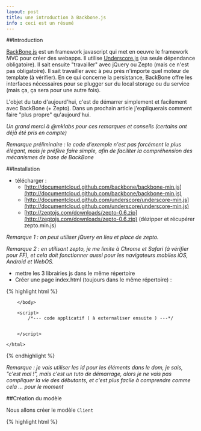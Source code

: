 ```yaml
---
layout: post
title: une introduction à Backbone.js
info : ceci est un résumé
---
```


##Introduction

[BackBone.js](http://documentcloud.github.com/backbone/) est un framework javascript qui met en oeuvre le framework MVC pour créer des webapps. Il utilise [Underscore.js](http://documentcloud.github.com/underscore/) (sa seule dépendance obligatoire). Il sait ensuite "travailler" avec jQuery ou Zepto (mais ce n'est pas obligatoire). Il sait travailler avec à peu près n'importe quel moteur de template (à vérifier). En ce qui concerne la persistance, BackBone offre les interfaces nécessaires pour se plugger sur du local storage ou du service (mais ça, ça sera pour une autre fois).

L'objet du tuto d'aujourd'hui, c'est de démarrer simplement et facilement avec BackBone (+ Zepto). Dans un prochain article j'expliquerais comment faire "plus propre" qu'aujourd'hui.

*Un grand merci à @mklabs pour ces remarques et conseils (certains ont déjà été pris en compte)*


*Remarque préliminaire : le code d'exemple n'est pas forcément le plus élégant, mais je préfère faire simple, afin de faciliter la compréhension des mécanismes de base de BackBone*

##Installation

- télécharger :
    - [http://documentcloud.github.com/backbone/backbone-min.js](http://documentcloud.github.com/backbone/backbone-min.js)
    - [http://documentcloud.github.com/underscore/underscore-min.js](http://documentcloud.github.com/underscore/underscore-min.js)
    - [http://zeptojs.com/downloads/zepto-0.6.zip](http://zeptojs.com/downloads/zepto-0.6.zip) (dézipper et récupérer zepto.min.js)

*Remarque 1 : on peut utiliser jQuery en lieu et place de zepto.*

*Remarque 2 : en utilisant zepto, je me limite à Chrome et Safari (à vérifier pour FF), et cela doit fonctionner aussi pour les navigateurs mobiles iOS, Android et WebOS.*


- mettre les 3 librairies js dans le même répertoire
- Créer une page index.html (toujours dans le même répertoire) :

{% highlight html %}
    <!DOCTYPE HTML>
    <html>
        <head>
            <title>Backbone</title>
            <script src="zepto.min.js"></script>
            <script src="underscore-min.js"></script>
            <script src="backbone-min.js"></script>
            <meta http-equiv="Content-Type" content="text/html; charset=UTF-8" />
        </head>
        <body>

        </body>

        <script>
            /*--- code applicatif ( à externaliser ensuite ) ---*/


        </script>

    </html>
{% endhighlight %}

*Remarque : je vais utiliser les id pour les éléments dans le dom, je sais, "c'est mal !", mais c'est un tuto de démarrage, alors je ne vais pas compliquer la vie des débutants, et c'est plus facile à comprendre comme cela ... pour le moment*

##Création du modèle

Nous allons créer le modèle `Client`

{% highlight html %}
    <script>
        /*--- code applicatif ( à externaliser ensuite ) ---*/

        /*--- Model ---*/
        var Client = Backbone.Model.extend({
            defaults : {
                nom : null,
                remarque : null
            },
            initialize : function() {
                console.log("initialize client");
            }
        });

    </script>
{% endhighlight %}

###Comment utiliser le modèle Client ?

Vous allez voir que le modèle objet de BackBone est "un peu particulier", mais il est simple à utiliser, donc ce n'est qu'une question d'adaptation ;).

- ouvrez votre page dans un navigateur (chrome ou safari pour le mode console)
- tapez ceci : `bob = new Client({ nom : 'Bob Morane', remarque : 'ceci est une remarque' })`
- ensuite vous pouvez "jouer" avec `bob` :

{% highlight javascript %}
    /*--- Obtenir la valeur du nom de bob ---*/
    bob.get('nom')
    /* !!! bob.nom ne fonctionnera pas : retourne null */

    /*--- Changer la valeur de la remarque de bob ---*/
    bob.set({ remarque : 'Hello world !!!' })
{% endhighlight %}

##Création d'une collection (de modèles)

à la suite de notre modèle `Client` ajoutons ceci :

{% highlight javascript %}
    var ClientsCollection = Backbone.Collection.extend({
        model : Client,
        initialize : function() {
            console.log("initialize clients collection");
        }
    });
{% endhighlight %}

- en mode console tapez ceci :

{% highlight javascript %}
    bob = new Client({ nom : 'Bob Morane', remarque : 'un aventurier' });
    clark = new Client({ nom : 'Clark Kent', remarque : 'superman' });

    listeClients = new ClientsCollection();

    listeClients.add(bob);
    listeClients.add(clark);
{% endhighlight %}

- ensuite, jouez ! :

{% highlight javascript %}
    /*--- Accéder directement à un modèle de la collection ---*/
    listeClients.models[0].get('nom')

    /*--- Parcourir les modèle de la collection ---*/
    listeClients.each(function(client) { console.log(client.get('nom')); } )

    /*--- Filtrer la collection ---*/
    listeClients.filter(function(client) { return client.get('nom') === 'Bob Morane' } )

    /*--- Supprimer un modèle de la collection
    listeClients.remove(bob)

    /*--- etc. ... RTFM ---*/
{% endhighlight %}

###Un dernier "petit truc" avant de passer à la suite :

Si vous ajoutez une propriété `id` au modèle `Client`, *(id et pas autre chose)*

{% highlight javascript %}
    var Client = Backbone.Model.extend({
        defaults : {
            id : null,
            nom : null,
            remarque : null
        },
        initialize : function() {
            console.log("initialize client");
        }
    });
{% endhighlight %}

vous pourrez faire ceci avec la collection :

{% highlight javascript %}
    var bob = new Client({ id : 'BOB', nom : 'Bob Morane', remarque : 'un aventurier' });
    var clark = new Client({ id : 'CLARK', nom : 'Clark Kent', remarque : 'superman' });

    var listeClients = new ClientsCollection();

    listeClients.add(bob);
    listeClients.add(clark);

    /*--- retrouver un modèle par son id ---*/
    listeClients.get('CLARK');
    listeClients.get('BOB');
{% endhighlight %}

###Ah ben non, encore une "chose" :

On peut s'abonner à ce qu'il "se passe" avec la collection avec la méthode `bind()` :

{% highlight javascript %}
    var ClientsCollection = Backbone.Collection.extend({
        model : Client,
        initialize : function() {
            console.log("initialize clients collection");
            this.bind("add", function(model){ console.log("Add", model.get('id'), model); });
            this.bind("remove", function(model){ console.log("Remove", model.get('model'), el); });
        }
    });
{% endhighlight %}

##Création de la vue

Tout d'abord, définissons la partie "IHM" dans le code HTML :

{% highlight html %}
    <body>
        <div id="divClient">
            Identifiant : <input type="text" id="txtIdClient" placeholder="identifiant du client">
            &nbsp; Client : <input type="text" id="txtNomClient" placeholder="nom du client">
            &nbsp; Remarque : <input type="text" id="txtRemarqueClient" placeholder="remarque sur le client" size="50">
            &nbsp; <button id="cmdAddClient">Ajouter Client</button>
            <br>
            <ul id="listeClient"></ul>
        </div>
    </body>
{% endhighlight %}


###Ensuite codons le code associé

Oui, je sais, "il y a du monde", mais c'est parce que tout est commenté.

Dans `initialize` Nous modifions "l'abonnement" à `add()` pour qu'à chaque ajout d'un modèle dans la collection, on appelle ensuite une méthode de la vue (que nous appellerons `addClientToList` ) qui affichera le nouveau modèle dans la page web.

{% highlight javascript %}
    var ClientView = Backbone.View.extend({
        el : $("#divClient"), /* Utilisation de zepto pour lier ClientView au DOM */
        initialize : function() {
            var that = this;
            /*
                - Création d'une collection de clients à l'initialisation de la vue.
                - On passe la vue en référence à la collection pour créer une connexion entre les 2
            */
            this.listeClients = new ClientsCollection();

            this.listeClients.bind("add", function(model){
                that.addClientToList(model);
            });
        },
        /*---  Définition des évènements associés à la vue ---*/
        events : {
            /*
                lorsque le onclick() de <button id="cmdAddClient">Ajouter Client</button>
                est déclenché alors appeler cmdAddClient_Click()
            */
            'click #cmdAddClient' : 'cmdAddClient_Click'
        },

        cmdAddClient_Click : function(){
            /* Création d'un nouveau modèle Client à partir des données saisies */
            var tmpClient = new Client({
                id : $("#txtIdClient").val(),
                nom : $("#txtNomClient").val(),
                remarque : $("#txtRemarqueClient").val()
                /* utilisation de zepto pour récupérer les valeurs des différentes zones de saisie  */
            });

            /* ajout du nouveau client à la collection */
            this.listeClients.add(tmpClient);
        },
        /*---  addClientToList est appelée à chaque nouveau client inséré ---*/
        addClientToList : function(model) {
            /* utilisation de zepto pour ajouter un élément à la liste */
            $("#listeClient").append("<li>" + model.get('id') + " : " + model.get('nom') + "</li>");
        }
    });

    var clientView = new ClientView();

{% endhighlight %}

Donc notre "classe" ClientView

- est donc liée à `$("body")` et à la collection `listeClients`
- "écoute" l'évènement `onclick` du bouton "ajouter" et appelle `cmdAddClient_Click` lorsque justement on clicke
- a une méthode `addClientToList` qui sert à afficher/insérer les clients ajoutés dans la page web, cette méthode est déclenchée lors de l'insertion d'un client dans la collection.

Vous pouvez ouvrir la page html dans le navigateur pour tester.

###Mais Euh ... ???

Vous êtes un acharné du MVC, vous êtes tombé dedans petit, etc. ... Et là, vous trouvez que la vue elle ressemble plus à un contrôleur qu'à une vue. C'est pas faux ! Mais c'est comme comparer l'héritage par prototype de javascript avec l'héritage java, dès fois il faut arrêter de se poser des questions et accepter que javascript a ses propres règles ... et que c'est la même chose pour BackBone  (bon en même temps, j'ai quand même du mal, moi aussi ;) )

####Le concept de la Vue BackBone :

Les 2 "devoirs" fondamentaux d'une "BackBone's View" sont les suivants :

- "écouter" ce qu'il se passe dans le DOM et chez les Models
- se débrouiller pour afficher tout ça à l'utilisateur

##Création d'un "Routeur" (désolé je ne sais pas comment le traduire)

Les "Routers" danss BackBone permettent de créer des "statefull apps" (et "bookmarkable") en utilisant les "hasbangs".
On pourrait les assimiler à des contrôleurs.

Nous allons créer un "BackBone Router" qui nous permettra :

- d'instancier notre vue `ClientView`
- d'afficher ou masquer un message "à propos"

###Modifions notre code HTML :

{% highlight html %}
    <body>
        <a href="#showAbout" id="lnkAbout">A PROPOS</a>
        <div id="divClient">
            Identifiant : <input type="text" id="txtIdClient" placeholder="identifiant du client">
            &nbsp; Client : <input type="text" id="txtNomClient" placeholder="nom du client">
            &nbsp; Remarque : <input type="text" id="txtRemarqueClient" placeholder="remarque sur le client" size="50">
            &nbsp; <button id="cmdAddClient">Ajouter Client</button>
            <br>
            <ul id="listeClient"></ul>
        </div>

        <div id="divAbout">Ceci est un tuto sur BackBone</div>

    </body>
{% endhighlight %}

Nous avons ajouté un lien : `<a href="#showAbout" id="lnkAbout">A PROPOS</a>` et un div pour afficher un message : `<div id="divAbout">Ceci est un tuto sur BackBone</div>`

###Création du "BackBone Router"

à la fin du script :

Supprimer la ligne `var clientView = new ClientView();` puis créer le router :

{% highlight javascript %}
    var Workspace = Backbone.Router.extend({
        initialize : function() {
            /* Instancier la vue client */
            this.clientView = new ClientView();
            /* cacher le message "à propos" */
            $("#divAbout").hide();
        },
        /*--- Définition des routes

            - si l'on appelle l'url http:/mon.domaine.a.moi/index.html cela déclenche la méthode root
            - si l'on appelle l'url http:/mon.domaine.a.moi/index.html#showAbout cela déclenche la méthode showAbout
            - si l'on appelle l'url http:/mon.domaine.a.moi/index.html#hideAbout cela déclenche la méthode hideAbout
        */
        routes: {
            "" : "root",
            "showAbout" : "showAbout",
            "hideAbout" : "hideAbout"
        },

        root : function() {
            document.title = "Vous êtes à la racine ...";
        },

        showAbout : function () {
            console.log("show about ...");
            $("#divAbout").show();
            $("#lnkAbout").attr("href","#hideAbout");
        },

        hideAbout : function () {
            console.log("hide about ...");
            $("#divAbout").hide();
            $("#lnkAbout").attr("href","#showAbout");
        }

    });
{% endhighlight %}

ensuite on instancie l'application :

{% highlight javascript %}
    /*--- initialisation de la webapp ---*/
    var myApp = new Workspace();

    /*--- activation du monitoring des "hashchange events" et dispatch des routes ---*/
    Backbone.history.start();
{% endhighlight %}

Et voilà, vous n'avez plus qu'à tester.

Vous trouverez le code complet (et les librairies associées) ici [https://github.com/k33g/articles/tree/master/samples/backbone](https://github.com/k33g/articles/tree/master/samples/backbone)
